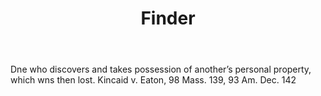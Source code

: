---
title: Finder
letter: F
permalink: "/definitions/bld-finder.html"
body: Dne who discovers and takes possession of another’s personal property, which
  wns then lost. Kincaid v. Eaton, 98 Mass. 139, 93 Am. Dec. 142
published_at: '2018-07-07'
source: Black's Law Dictionary 2nd Ed (1910)
layout: post
---
